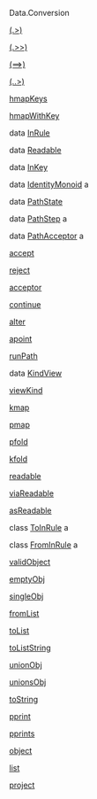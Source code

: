 Data.Conversion

[(.\>)](Data-Conversion.html#v:.-62-)

[(.\>\>)](Data-Conversion.html#v:.-62--62-)

[(==\>)](Data-Conversion.html#v:-61--61--62-)

[(..\>)](Data-Conversion.html#v:..-62-)

[hmapKeys](Data-Conversion.html#v:hmapKeys)

[hmapWithKey](Data-Conversion.html#v:hmapWithKey)

data [InRule](Data-Conversion.html#t:InRule)

data [Readable](Data-Conversion.html#t:Readable)

data [InKey](Data-Conversion.html#t:InKey)

data [IdentityMonoid](Data-Conversion.html#t:IdentityMonoid) a

data [PathState](Data-Conversion.html#t:PathState)

data [PathStep](Data-Conversion.html#t:PathStep) a

data [PathAcceptor](Data-Conversion.html#t:PathAcceptor) a

[accept](Data-Conversion.html#v:accept)

[reject](Data-Conversion.html#v:reject)

[acceptor](Data-Conversion.html#v:acceptor)

[continue](Data-Conversion.html#v:continue)

[alter](Data-Conversion.html#v:alter)

[apoint](Data-Conversion.html#v:apoint)

[runPath](Data-Conversion.html#v:runPath)

data [KindView](Data-Conversion.html#t:KindView)

[viewKind](Data-Conversion.html#v:viewKind)

[kmap](Data-Conversion.html#v:kmap)

[pmap](Data-Conversion.html#v:pmap)

[pfold](Data-Conversion.html#v:pfold)

[kfold](Data-Conversion.html#v:kfold)

[readable](Data-Conversion.html#v:readable)

[viaReadable](Data-Conversion.html#v:viaReadable)

[asReadable](Data-Conversion.html#v:asReadable)

class [ToInRule](Data-Conversion.html#t:ToInRule) a

class [FromInRule](Data-Conversion.html#t:FromInRule) a

[validObject](Data-Conversion.html#v:validObject)

[emptyObj](Data-Conversion.html#v:emptyObj)

[singleObj](Data-Conversion.html#v:singleObj)

[fromList](Data-Conversion.html#v:fromList)

[toList](Data-Conversion.html#v:toList)

[toListString](Data-Conversion.html#v:toListString)

[unionObj](Data-Conversion.html#v:unionObj)

[unionsObj](Data-Conversion.html#v:unionsObj)

[toString](Data-Conversion.html#v:toString)

[pprint](Data-Conversion.html#v:pprint)

[pprints](Data-Conversion.html#v:pprints)

[object](Data-Conversion.html#v:object)

[list](Data-Conversion.html#v:list)

[project](Data-Conversion.html#v:project)
